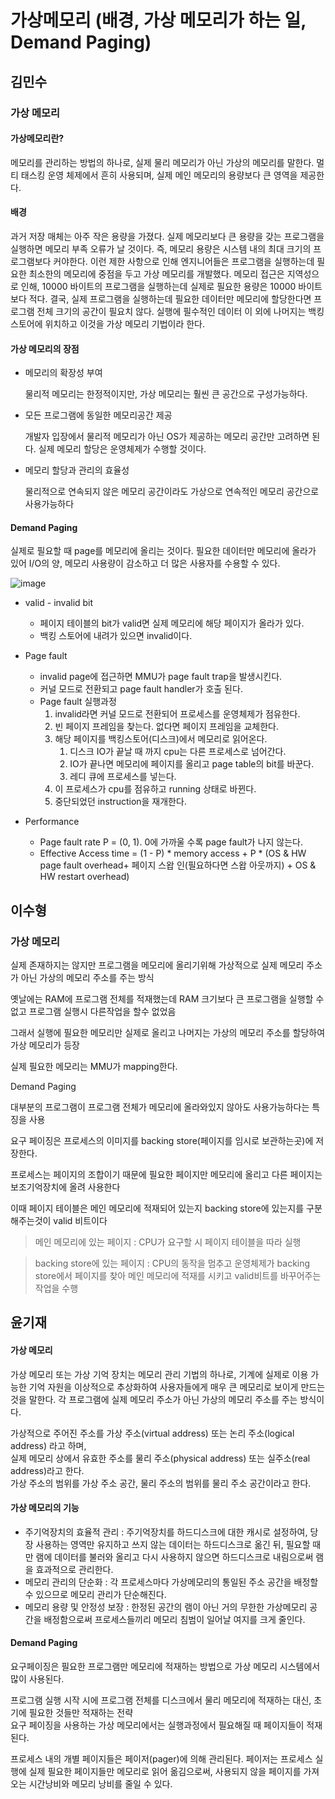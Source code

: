 # 가상메모리 (배경, 가상 메모리가 하는 일, Demand Paging)

## 김민수

### 가상 메모리

#### 가상메모리란?

메모리를 관리하는 방법의 하나로, 실제 물리 메모리가 아닌 가상의 메모리를 말한다. 멀티 태스킹 운영 체제에서 흔히 사용되며, 실제 메인 메모리의 용량보다 큰 영역을 제공한다.

#### 배경

과거 저장 매체는 아주 작은 용량을 가졌다. 실제 메모리보다 큰 용량을 갖는 프로그램을 실행하면 메모리 부족 오류가 날 것이다. 즉, 메모리 용량은 시스템 내의 최대 크기의 프로그램보다 커야한다. 이런 제한 사항으로 인해 엔지니어들은 프로그램을 실행하는데 필요한 최소한의 메모리에 중점을 두고 가상 메모리를 개발했다. 메모리 접근은 지역성으로 인해, 10000 바이트의 프로그램을 실행하는데 실제로 필요한 용량은 10000 바이트 보다 적다. 결국, 실제 프로그램을 실행하는데 필요한 데이터만 메모리에 할당한다면 프로그램 전체 크기의 공간이 필요치 않다. 실행에 필수적인 데이터 이 외에 나머지는 백킹 스토어에 위치하고 이것을 가상 메모리 기법이라 한다.

#### 가상 메모리의 장점

- 메모리의 확장성 부여

  물리적 메모리는 한정적이지만, 가상 메모리는 훨씬 큰 공간으로 구성가능하다.

- 모든 프로그램에 동일한 메모리공간 제공

  개발자 입장에서 물리적 메모리가 아닌 OS가 제공하는 메모리 공간만 고려하면 된다. 실제 메모리 할당은 운영체제가 수행할 것이다.

- 메모리 할당과 관리의 효율성

  물리적으로 연속되지 않은 메모리 공간이라도 가상으로 연속적인 메모리 공간으로 사용가능하다

#### Demand Paging

실제로 필요할 때 page를 메모리에 올리는 것이다. 필요한 데이터만 메모리에 올라가 있어 I/O의 양, 메모리 사용량이 감소하고 더 많은 사용자를 수용할 수 있다. 

![image](https://user-images.githubusercontent.com/80962918/136775951-5bfb2123-6b79-4209-876e-4d2ad11d2997.png)

- valid - invalid bit
  - 페이지 테이블의 bit가 valid면 실제 메모리에 해당 페이지가 올라가 있다.
  - 백킹 스토어에 내려가 있으면 invalid이다.

- Page fault
  - invalid page에 접근하면 MMU가 page fault trap을 발생시킨다.
  - 커널 모드로 전환되고 page fault handler가 호출 된다.
  - Page fault 실행과정
    1. invalid라면 커널 모드로 전환되어 프로세스를 운영체제가 점유한다.
    2. 빈 페이지 프레임을 찾는다. 없다면 페이지 프레임을 교체한다.
    3. 해당 페이지를 백킹스토어(디스크)에서 메모리로 읽어온다.
       1. 디스크 IO가 끝날 때 까지 cpu는 다른 프로세스로 넘어간다.
       2. IO가 끝나면 메모리에 페이지를 올리고 page table의 bit를 바꾼다.
       3. 레디 큐에 프로세스를 넣는다.
    4. 이 프로세스가 cpu를 점유하고 running 상태로 바뀐다.
    5. 중단되었던 instruction을 재개한다.
- Performance
  - Page fault rate P = (0, 1). 0에 가까울 수록 page fault가 나지 않는다.
  - Effective Access time = (1 - P) * memory access + P * (OS & HW page fault overhead+ 페이지 스왑 인(필요하다면 스왑 아웃까지) + OS & HW restart overhead)


## 이수형

### 가상 메모리

실제 존재하지는 않지만 프로그램을 메모리에 올리기위해 가상적으로  실제 메모리 주소가 아닌 가상의 메모리 주소를 주는 방식<br/>

옛날에는 RAM에 프로그램 전체를 적재했는데 RAM 크기보다 큰 프로그램을 실행할 수 없고 프로그램 실행시 다른작업을 할수 없었음<br/>

그래서 실행에 필요한 메모리만 실제로 올리고 나머지는 가상의 메모리 주소를 할당하여 가상 메모리가 등장<br/>

실제 필요한 메모리는 MMU가 mapping한다.

Demand Paging

대부분의 프로그램이 프로그램 전체가 메모리에 올라와있지 않아도 사용가능하다는 특징을 사용<br/>

요구 페이징은 프로세스의 이미지를 backing store(페이지를 임시로 보관하는곳)에 저장한다. <br/>

프로세스는 페이지의 조합이기 때문에 필요한 페이지만 메모리에 올리고 다른 페이지는 보조기억장치에 올려 사용한다<br/>

이때 페이지 테이블은 메인 메모리에 적재되어 있는지 backing store에 있는지를 구분해주는것이  valid 비트이다

> 메인 메모리에 있는 페이지 : 
> CPU가 요구할 시 페이지 테이블을 따라 실행

> backing store에 있는 페이지 : 
> CPU의 동작을 멈추고 운영체제가 backing store에서 페이지를 찾아 메인 메모리에 적재를 시키고 valid비트를 바꾸어주는 작업을 수행

## 윤기재

#### 가상 메모리
가상 메모리 또는 가상 기억 장치는 메모리 관리 기법의 하나로, 기계에 실제로 이용 가능한 기억 자원을 이상적으로 추상화하여 사용자들에게 매우 큰 메모리로 보이게 만드는 것을 말한다.
각 프로그램에 실제 메모리 주소가 아닌 가상의 메모리 주소를 주는 방식이다.  


가상적으로 주어진 주소를 가상 주소(virtual address) 또는 논리 주소(logical address) 라고 하며,  
실제 메모리 상에서 유효한 주소를 물리 주소(physical address) 또는 실주소(real address)라고 한다.  
가상 주소의 범위를 가상 주소 공간, 물리 주소의 범위를 물리 주소 공간이라고 한다.  

#### 가상 메모리의 기능
- 주기억장치의 효율적 관리 : 주기억장치를 하드디스크에 대한 캐시로 설정하여, 당장 사용하는 영역만 유지하고 쓰지 않는 데이터는 하드디스크로 옮긴 뒤, 필요할 때만 램에 데이터를 불러와 올리고 다시 사용하지 않으면 하드디스크로 내림으로써 램을 효과적으로 관리한다.
- 메모리 관리의 단순화 : 각 프로세스마다 가상메모리의 통일된 주소 공간을 배정할 수 있으므로 메모리 관리가 단순해진다.
- 메모리 용량 및 안정성 보장 : 한정된 공간의 램이 아닌 거의 무한한 가상메모리 공간을 배정함으로써 프로세스들끼리 메모리 침범이 일어날 여지를 크게 줄인다.  


#### Demand Paging
요구페이징은 필요한 프로그램만 메모리에 적재하는 방법으로 가상 메모리 시스템에서 많이 사용된다. 

프로그램 실행 시작 시에 프로그램 전체를 디스크에서 물리 메모리에 적재하는 대신, 초기에 필요한 것들만 적재하는 전략  
요구 페이징을 사용하는 가상 메모리에서는 실행과정에서 필요해질 때 페이지들이 적재된다.  

프로세스 내의 개별 페이지들은 페이저(pager)에 의해 관리된다. 
페이저는 프로세스 실행에 실제 필요한 페이지들만 메모리로 읽어 옮김으로써, 사용되지 않을 페이지를 가져오는 시간낭비와 메모리 낭비를 줄일 수 있다.  
